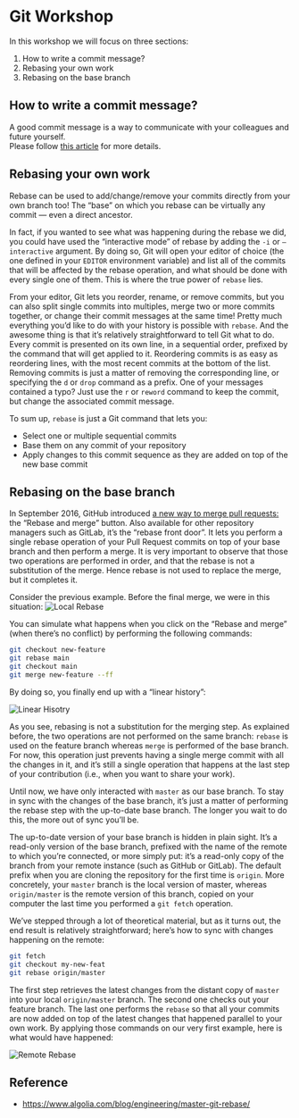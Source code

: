 # Git Workshop
In this workshop we will focus on three sections:
1. How to write a commit message?
2. Rebasing your own work
3. Rebasing on the base branch

## How to write a commit message?
A good commit message is a way to communicate with your colleagues and future yourself.<br/>
Please follow [this article](https://wiki.bloopark.com/display/BPIT/How+to+Write+a+Git+Commit+Message) for more details.

## Rebasing your own work
 Rebase can be used to add/change/remove your commits directly from your own branch too! The “base” on which you rebase can be virtually any commit — even a direct ancestor.

In fact, if you wanted to see what was happening during the rebase we did, you could have used the “interactive mode” of rebase by adding the `-i` or `–interactive` argument. By doing so, Git will open your editor of choice (the one defined in your `EDITOR` environment variable) and list all of the commits that will be affected by the rebase operation, and what should be done with every single one of them. This is where the true power of `rebase` lies.

From your editor, Git lets you reorder, rename, or remove commits, but you can also split single commits into multiples, merge two or more commits together, or change their commit messages at the same time! Pretty much everything you’d like to do with your history is possible with `rebase`. And the awesome thing is that it’s relatively straightforward to tell Git what to do. Every commit is presented on its own line, in a sequential order, prefixed by the command that will get applied to it. Reordering commits is as easy as reordering lines, with the most recent commits at the bottom of the list. Removing commits is just a matter of removing the corresponding line, or specifying the `d` or `drop` command as a prefix. One of your messages contained a typo? Just use the `r` or `reword` command to keep the commit, but change the associated commit message.

To sum up, `rebase` is just a Git command that lets you:
- Select one or multiple sequential commits
- Base them on any commit of your repository
- Apply changes to this commit sequence as they are added on top of the new base commit

## Rebasing on the base branch
In September 2016, GitHub introduced [a new way to merge pull requests:](https://github.blog/2016-09-26-rebase-and-merge-pull-requests/) the “Rebase and merge” button. Also available for other repository managers such as GitLab, it’s the “rebase front door”. It lets you perform a single rebase operation of your Pull Request commits on top of your base branch and then perform a merge. It is very important to observe that those two operations are performed in order, and that the rebase is not a substitution of the merge. Hence rebase is not used to replace the merge, but it completes it.

Consider the previous example. Before the final merge, we were in this situation:
![Local Rebase](https://blog-api.algolia.com/wp-content/uploads/2017/12/image2-720x239.png)

You can simulate what happens when you click on the “Rebase and merge” (when there’s no conflict) by performing the following commands:

```bash
git checkout new-feature
git rebase main
git checkout main
git merge new-feature --ff
```

By doing so, you finally end up with a “linear history”:

![Linear Hisotry](https://blog-api.algolia.com/wp-content/uploads/2017/12/image4-720x136.png)

As you see, rebasing is not a substitution for the merging step. As explained before, the two operations are not performed on the same branch: `rebase` is used on the feature branch whereas `merge` is performed of the base branch. For now, this operation just prevents having a single merge commit with all the changes in it, and it’s still a single operation that happens at the last step of your contribution (i.e., when you want to share your work).

Until now, we have only interacted with `master` as our base branch. To stay in sync with the changes of the base branch, it’s just a matter of performing the rebase step with the up-to-date base branch. The longer you wait to do this, the more out of sync you’ll be.

The up-to-date version of your base branch is hidden in plain sight. It’s a read-only version of the base branch, prefixed with the name of the remote to which you’re connected, or more simply put: it’s a read-only copy of the branch from your remote instance (such as GitHub or GitLab). The default prefix when you are cloning the repository for the first time is `origin`. More concretely, your `master` branch is the local version of master, whereas `origin/master` is the remote version of this branch, copied on your computer the last time you performed a `git fetch` operation.

We’ve stepped through a lot of theoretical material, but as it turns out, the end result is relatively straightforward; here’s how to sync with changes happening on the remote:

```bash
git fetch
git checkout my-new-feat
git rebase origin/master
```

The first step retrieves the latest changes from the distant copy of `master` into your local `origin/master` branch. The second one checks out your feature branch. The last one  performs the `rebase` so that all your commits are now added on top of the latest changes that happened parallel to your own work. By applying those commands on our very first example, here is what would have happened:

![Remote Rebase](https://blog-api.algolia.com/wp-content/uploads/2017/12/image1.png)

## Reference
- https://www.algolia.com/blog/engineering/master-git-rebase/